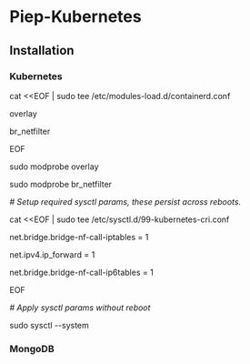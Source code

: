 # Piep-Kubernetes
## Installation
### Kubernetes
cat <<EOF | sudo tee /etc/modules-load.d/containerd.conf

overlay

br_netfilter

EOF

sudo modprobe overlay

sudo modprobe br_netfilter



*# Setup required sysctl params, these persist across reboots.*

cat <<EOF | sudo tee /etc/sysctl.d/99-kubernetes-cri.conf

net.bridge.bridge-nf-call-iptables  = 1

net.ipv4.ip_forward                 = 1

net.bridge.bridge-nf-call-ip6tables = 1

EOF



*# Apply sysctl params without reboot*

sudo sysctl --system

### MongoDB
